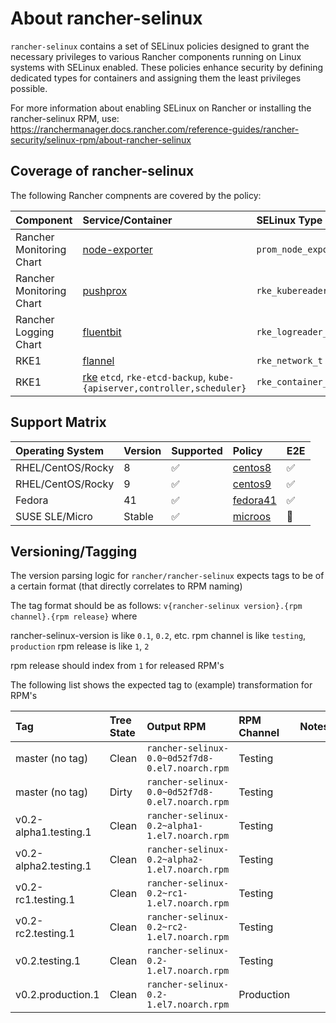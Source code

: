 # About rancher-selinux

`rancher-selinux` contains a set of SELinux policies designed to grant the necessary privileges to various Rancher components running on Linux systems with SELinux enabled. These policies enhance security by defining dedicated types for containers and assigning them the least privileges possible.

For more information about enabling SELinux on Rancher or installing the rancher-selinux RPM, use: https://ranchermanager.docs.rancher.com/reference-guides/rancher-security/selinux-rpm/about-rancher-selinux

## Coverage of rancher-selinux

The following Rancher compnents are covered by the policy:

| Component                  | Service/Container                                                        | SELinux Type           |
| :------------------------- | :----------------------------------------------------------------------- | :--------------------- |
| Rancher Monitoring Chart   | [node-exporter]                                                          | `prom_node_exporter_t` |
| Rancher Monitoring Chart   | [pushprox]                                                               | `rke_kubereader_t`     |
| Rancher Logging Chart      | [fluentbit]                                                              | `rke_logreader_t`      |
| RKE1                       | [flannel]                                                                | `rke_network_t`        |
| RKE1                       | [rke] `etcd`, `rke-etcd-backup`, `kube-{apiserver,controller,scheduler}` | `rke_container_t`      |

## Support Matrix

| Operating System      | Version | Supported          | Policy     | E2E                   |
| :-------------------- | :------ | :----------------- | :--------- | :-------------------- |
| RHEL/CentOS/Rocky     | 8       | :white_check_mark: | [centos8]  | :white_check_mark:    |
| RHEL/CentOS/Rocky     | 9       | :white_check_mark: | [centos9]  | :white_check_mark:    |
| Fedora                | 41      | :white_check_mark: | [fedora41] | :white_check_mark:    |
| SUSE SLE/Micro        | Stable  | :white_check_mark: | [microos]  | :construction:        |

## Versioning/Tagging

The version parsing logic for `rancher/rancher-selinux` expects tags to be of a certain format (that directly correlates to RPM naming)

The tag format should be as follows: `v{rancher-selinux version}.{rpm channel}.{rpm release}` where

rancher-selinux-version is like `0.1`, `0.2`, etc.
rpm channel is like `testing`, `production`
rpm release is like `1`, `2`

rpm release should index from `1` for released RPM's

The following list shows the expected tag to (example) transformation for RPM's

|Tag|Tree State|Output RPM|RPM Channel|Notes|
|:--|:---------|:---------|:----------|:----|
| master (no tag) | Clean | `rancher-selinux-0.0~0d52f7d8-0.el7.noarch.rpm` | Testing ||
| master (no tag) | Dirty | `rancher-selinux-0.0~0d52f7d8-0.el7.noarch.rpm` | Testing ||
| v0.2-alpha1.testing.1 | Clean | `rancher-selinux-0.2~alpha1-1.el7.noarch.rpm` | Testing ||
| v0.2-alpha2.testing.1 | Clean | `rancher-selinux-0.2~alpha2-1.el7.noarch.rpm` | Testing ||
| v0.2-rc1.testing.1 | Clean | `rancher-selinux-0.2~rc1-1.el7.noarch.rpm` | Testing ||
| v0.2-rc2.testing.1 | Clean | `rancher-selinux-0.2~rc2-1.el7.noarch.rpm` | Testing ||
| v0.2.testing.1 | Clean | `rancher-selinux-0.2-1.el7.noarch.rpm` | Testing ||
| v0.2.production.1 | Clean | `rancher-selinux-0.2-1.el7.noarch.rpm` | Production ||

[centos8]: https://github.com/rancher/rancher-selinux/tree/main/policy/centos8
[centos9]: https://github.com/rancher/rancher-selinux/tree/main/policy/centos9
[fedora41]: https://github.com/rancher/rancher-selinux/tree/main/policy/fedora41
[microos]: https://github.com/rancher/rancher-selinux/tree/main/policy/microos
[fluentbit]: https://github.com/rancher/charts/blob/262597a41a175cfb4785d70fd76b33d56f8c1f95/charts/rancher-logging/106.0.1%2Bup4.10.0-rancher.4/templates/loggings/k3s/daemonset.yaml#L22
[node-exporter]: https://github.com/rancher/charts/blob/262597a41a175cfb4785d70fd76b33d56f8c1f95/charts/rancher-monitoring/106.0.1%2Bup66.7.1-rancher.10/charts/prometheus-node-exporter/templates/daemonset.yaml#L51
[flannel]: https://github.com/rancher/kontainer-driver-metadata/blob/34e1e8a7a157daae54b310b199aa663c9a2ef314/rke/templates/flannel_v0.14.0.go#L239
[pushprox]: https://github.com/rancher/charts/tree/dev-v2.11/charts/rancher-monitoring/106.0.1%2Bup66.7.1-rancher.10/charts/rkeEtcd
[rke]: https://github.com/rancher/rke/blob/5756a3837a3c49d61f1ea2120b02149c21e4a443/hosts/hosts.go#L55
